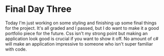 # Final Day Three

Today I'm just working on some styling and finishing up some final things for the project. It's all graded and I passed, but I do want to make it a good portfolio piece for the future. Css isn't my strong point but making an application look good is crucial if you want to show it off. No amount of c# will make an application impressive to someone who isn't super familiar with code.
